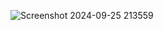 ![Screenshot 2024-09-25 213559](https://github.com/user-attachments/assets/37bf877e-4fe3-4f49-9ffa-76be0dc29cee)
